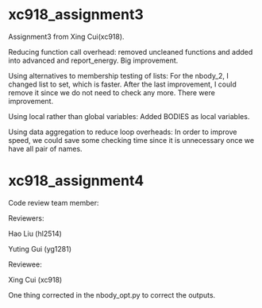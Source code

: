 # xc918_assignment3

Assignment3 from Xing Cui(xc918).

Reducing function call overhead: removed uncleaned functions and added into advanced and report_energy. Big improvement.

Using alternatives to membership testing of lists: For the nbody_2, I changed list to set, which is faster. After the last improvement, I could remove it since we do not need to check any more. There were improvement.

Using local rather than global variables: Added BODIES as local variables.

Using data aggregation to reduce loop overheads: In order to improve speed, we could save some checking time since it is unnecessary once we have all pair of names.


# xc918_assignment4

Code review team member:

Reviewers:

Hao Liu (hl2514)

Yuting Gui (yg1281)

Reviewee:

Xing Cui (xc918)

One thing corrected in the nbody_opt.py to correct the outputs.